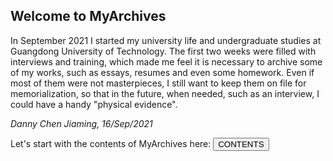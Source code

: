 ## Welcome to MyArchives

In September 2021 I started my university life and undergraduate studies at Guangdong University of Technology. The first two weeks were filled with interviews and training, which made me feel it is necessary to archive some of my works, such as essays, resumes and even some homework. Even if most of them were not masterpieces, I still want to keep them on file for memorialization, so that in the future, when needed, such as an interview, I could have a handy "physical evidence".

*Danny Chen Jiaming, 16/Sep/2021*


Let's start with the contents of MyArchives here:
<button onclick="window.location.href='https://dch46.github.io/MyArchives/menu';">CONTENTS</button>

